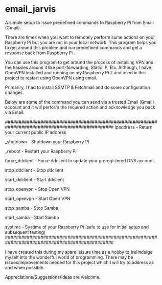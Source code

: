 # email_jarvis
A simple setup to issue predefined commands to Raspberry Pi from Email (Gmail).


There are times when you want to remotely perform some actions on your Raspberry Pi but you are not in your local network.
This program helps you to get around this problem and run predefined commands and get a response back from Raspberry Pi .


You can use this program to get around the process of installing VPN and the hassles around it like port-forwarding, Static IP, Etc.
Although, I have OpenVPN installed and running on my Raspberry Pi 2 and used in this project to restart using OpenVPN using email.


Primariry, I had to install SSMTP &  Fetchmail and do some configuration changes.


Below are some of the command you can send via a trusted Email (Gmail) account and it will perform the required action and acknowledge you back via Email.

################################################################################################
ipaddress - Return your current public IP address

_shutdown - Shutdown your Raspberry Pi

_reboot - Restart your Raspberry Pi

force_ddclient - Force ddclient to update your preregistered DNS account.

stop_ddclient - Stop ddclient

start_ddclient - Start ddclient

stop_openvpn - Stop Open VPN

start_openvpn - Start Open VPN

stop_samba - Stop Samba

start_samba - Start Samba

systime - Systime of your Raspberry Pi (safe to use for initial setup and subsequent testing)
################################################################################################

I have created this during my spare leisure time as a hobby to (re)indulge myself into the wonderful world of programming.
There may be issues/improvements needed for this project which I will try to address as and when possible.


Appreciations/Suggestions/ideas are welcome.
